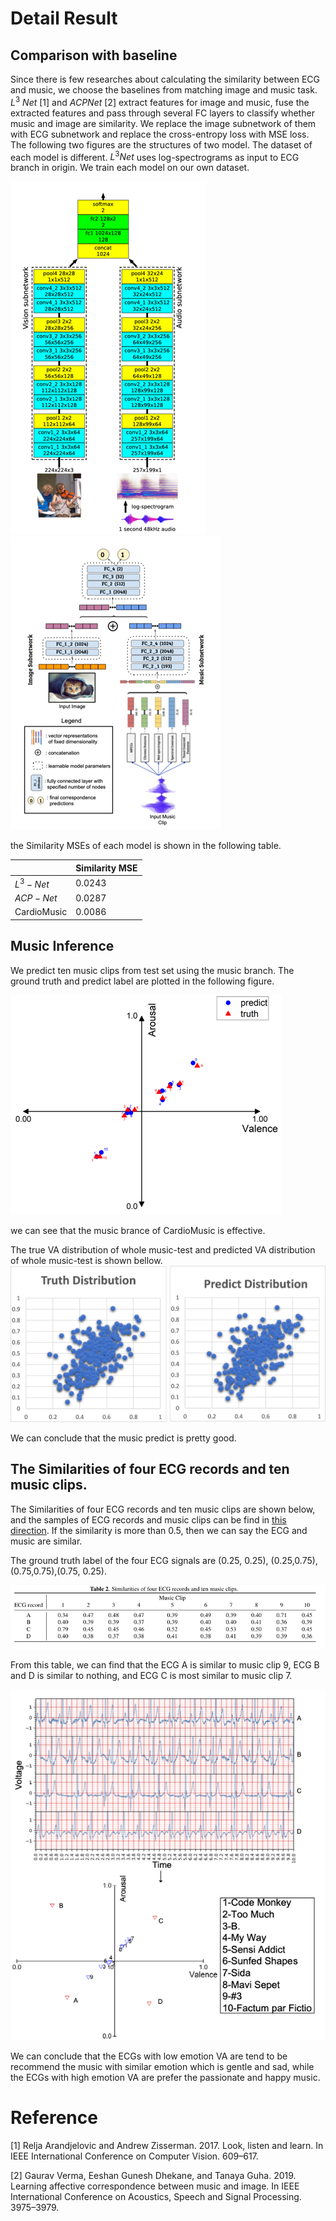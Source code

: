 
# Detail Result

## Comparison with baseline
Since there is few researches about calculating the similarity between ECG and music, we choose the baselines from matching image and music task. $L^3\ Net$ [1] and $ACPNet$ [2] extract features for image and music, fuse the extracted features and pass through several FC layers to classify whether music and image are similarity. We replace the image subnetwork of them with ECG subnetwork and replace the cross-entropy loss with MSE loss. 
The following two figures are the structures of two model. The dataset of each model is different.  $L^3Net$ uses log-spectrograms as input to ECG branch in origin.  We train each model on our own dataset.

![img](./img_2.png)
![img](./img_3.png)

the Similarity MSEs of each model is shown in the following table.

|     | Similarity  MSE |
|  ----  | ----  |
|  $L^3-Net$ | 0.0243 |
|  $ACP-Net$  | 0.0287 |
| CardioMusic | 0.0086|


## Music Inference

We predict ten music clips from test set using the music branch. The ground truth and predict label are plotted in the following figure.

![img_1.png](img_1.png)

we can see that the music brance of CardioMusic is effective.

The true VA distribution of whole music-test and predicted VA distribution of whole music-test is shown bellow.
![img](./2.png)

We can conclude that the music predict is pretty good.
## The Similarities of four ECG records and ten music clips. 

The Similarities of four ECG records and ten music clips are shown below, and the samples of ECG records and music clips can be find in [this direction](./samples). If the similarity is more than 0.5, then we can say the ECG and music are similar.

The ground truth label of the four ECG signals are (0.25, 0.25), (0.25,0.75), (0.75,0.75),(0.75, 0.25).

![img.png](img.png)

From this table, we can find that the ECG A is similar to music clip 9, ECG B and D is similar to nothing, and ECG C is most similar to music clip 7. 

![img](ECG-music.png)

We can conclude that the ECGs with low emotion VA are tend to be recommend the music with similar emotion which is gentle and sad, while the ECGs with high emotion VA are prefer the passionate and happy music. 


# Reference
[1] Relja Arandjelovic and Andrew Zisserman. 2017. Look, listen and learn. In IEEE International Conference on Computer Vision. 609–617.

[2] Gaurav Verma, Eeshan Gunesh Dhekane, and Tanaya Guha. 2019. Learning affective correspondence between music and image. In IEEE International Conference on Acoustics, Speech and Signal Processing. 3975–3979.